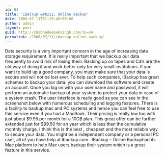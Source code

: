```yaml
---
id: 84
title: 'IBackup &#8211; Online Backup'
date: 2008-07-11T01:29:48+00:00
author: admin
layout: post
guid: http://shobhadeepaksingh.com/?p=84
permalink: /2008/07/11/ibackup-online-backup/
---
```

Data security is a very important concern in the age of increasing data storage requirement. It is really important that we backup our data frequently to avoid risk of losing them. Backing up on tapes and Cd&#8217;s are the old way of doing it and work better only for very small institutions. If you want to build up a good company, you must make sure that your data is secure and will not be lost ever. To help such companies, IBackup has great schemes to backup your data. you can download the software and create an account. Once you log on with your user name and password, it will perform an automatic backup of your system to protect your data in case of a system crash. The user interface is really good as you can see in the screenshot below with numerous scheduling and logging features. There is a facility to backup mac and PC systems and hence you can feel free to use this service even if you had a MacBook. Their pricing is really low too with just about $9.95 per month for a 10GB plan. This great offer can be further extended just for $99.50 for an year which is less than the cumulative monthly charge. I think this is the best , cheapest and the most reliable way to secure your data. You might be a independent company or a personal PC user, all of you have help at Ibackup.com . IBackup &#8211; Online Backuphad its Mac platform to help Mac users backup their system which is a great feature in this service.